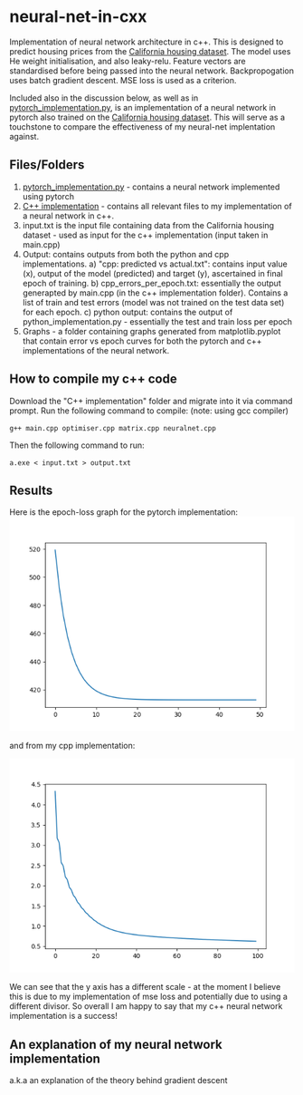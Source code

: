 # neural-net-in-cxx
Implementation of neural network architecture in c++. This is designed to predict housing prices from the [California housing dataset](https://scikit-learn.org/dev/modules/generated/sklearn.datasets.fetch_california_housing.html). The model uses He weight initialisation, and also leaky-relu. Feature vectors are standardised before being passed into the neural network. Backpropogation uses batch gradient descent. MSE loss is used as a criterion. 

Included also in the discussion below, as well as in [pytorch_implementation.py](pytorch_implementation.py), is an implementation of a neural network in pytorch also trained on the [California housing dataset](https://scikit-learn.org/dev/modules/generated/sklearn.datasets.fetch_california_housing.html). This will serve as a touchstone to compare the effectiveness of my neural-net implentation against.

## Files/Folders
1) [pytorch_implementation.py](pytorch_implementation.py) - contains a neural network implemented using pytorch
2) [C++ implementation]("C++Implementation") - contains all relevant files to my implementation of a neural network in c++.
3) input.txt is the input file containing data from the California housing dataset - used as input for the c++ implementation (input taken in main.cpp)
4) Output: contains outputs from both the python and cpp implementations.
    a) "cpp: predicted vs actual.txt": contains input value (x), output of the model (predicted) and target (y), ascertained in final epoch of training.
    b) cpp_errors_per_epoch.txt: essentially the output generapted by main.cpp (in the c++ implementation folder). Contains a list of train and test errors (model was not trained on the test data set) for each epoch.
   c) python output: contains the output of python_implementation.py - essentially the test and train loss per epoch
5) Graphs - a folder containing graphs generated from matplotlib.pyplot that contain error vs epoch curves for both the pytorch and c++ implementations of the neural network.

## How to compile my c++ code
Download the "C++ implementation" folder and migrate into it via command prompt. Run the following command to compile: (note: using gcc compiler)
```
g++ main.cpp optimiser.cpp matrix.cpp neuralnet.cpp
```
Then the following command to run:
```
a.exe < input.txt > output.txt
```

## Results
Here is the epoch-loss graph for the pytorch implementation: ![pyTorchImplementation](Graphs/pytorchImplementation.png) 

and from my cpp implementation: 

![cppImplementation](Graphs/cppImplementation.png)

We can see that the y axis has a different scale - at the moment I believe this is due to my implementation of mse loss and potentially due to using a different divisor. So overall I am happy to say that my c++ neural network implementation is a success!

## An explanation of my neural network implementation
a.k.a an explanation of the theory behind gradient descent
